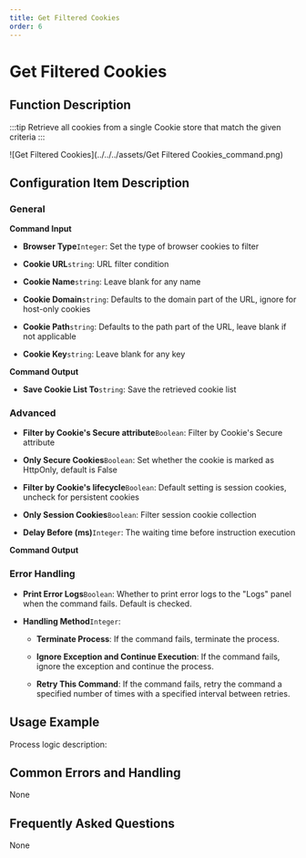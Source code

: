 ```yaml
---
title: Get Filtered Cookies
order: 6
---
```


# Get Filtered Cookies

## Function Description

:::tip 
Retrieve all cookies from a single Cookie store that match the given criteria
:::

![Get Filtered Cookies](../../../assets/Get Filtered Cookies_command.png)

## Configuration Item Description

### General

**Command Input**

- **Browser Type**`Integer`: Set the type of browser cookies to filter

- **Cookie URL**`string`: URL filter condition

- **Cookie Name**`string`: Leave blank for any name

- **Cookie Domain**`string`: Defaults to the domain part of the URL, ignore for host-only cookies

- **Cookie Path**`string`: Defaults to the path part of the URL, leave blank if not applicable

- **Cookie Key**`string`: Leave blank for any key


**Command Output**

- **Save Cookie List To**`string`: Save the retrieved cookie list

### Advanced

- **Filter by Cookie's Secure attribute**`Boolean`: Filter by Cookie's Secure attribute

- **Only Secure Cookies**`Boolean`: Set whether the cookie is marked as HttpOnly, default is False

- **Filter by Cookie's lifecycle**`Boolean`: Default setting is session cookies, uncheck for persistent cookies

- **Only Session Cookies**`Boolean`: Filter session cookie collection

- **Delay Before (ms)**`Integer`: The waiting time before instruction execution


**Command Output**

### Error Handling

- **Print Error Logs**`Boolean`: Whether to print error logs to the "Logs" panel when the command fails. Default is checked. 

- **Handling Method**`Integer`:

    - **Terminate Process**: If the command fails, terminate the process.

    - **Ignore Exception and Continue Execution**: If the command fails, ignore the exception and continue the process.

    - **Retry This Command**: If the command fails, retry the command a specified number of times with a specified interval between retries.

## Usage Example

Process logic description:

## Common Errors and Handling

None

## Frequently Asked Questions

None

